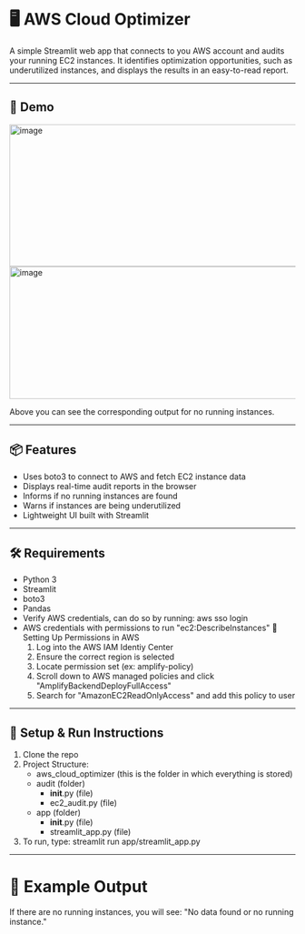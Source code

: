 # 🖥️ AWS Cloud Optimizer

A simple Streamlit web app that connects to you AWS account and audits your running EC2 instances. It identifies optimization opportunities, such as underutilized instances, and displays the results in an easy-to-read report. 

---

## 🚀 Demo 

<img width="1138" height="250" alt="image" src="https://github.com/user-attachments/assets/6d3c94e1-bffb-4580-a663-f46cf1719342" />


<img width="885" height="233" alt="image" src="https://github.com/user-attachments/assets/89990e1e-cd4d-4b3d-9a1d-f759ac263481" />

Above you can see the corresponding output for no running instances. 

---

##  📦 Features 
- Uses boto3 to connect to AWS and fetch EC2 instance data 
- Displays real-time audit reports in the browser
- Informs if no running instances are found 
- Warns if instances are being underutilized 
- Lightweight UI built with Streamlit 

---

## 🛠 Requirements 
- Python 3
- Streamlit 
- boto3
- Pandas
- Verify AWS credentials, can do so by running: aws sso login 
- AWS credentials with permissions to run "ec2:DescribeInstances" 
    🔐 Setting Up Permissions in AWS
    1. Log into the AWS IAM Identiy Center 
    2. Ensure the correct region is selected
    3. Locate permission set (ex: amplify-policy)
    4. Scroll down to AWS managed policies and click "AmplifyBackendDeployFullAccess"
    5. Search for "AmazonEC2ReadOnlyAccess" and add this policy to user 

---

## 🔧 Setup & Run Instructions 

1. Clone the repo
2. Project Structure:
    - aws_cloud_optimizer (this is the folder in which everything is stored)
    - audit (folder) 
        - __init__.py (file)
        - ec2_audit.py (file)
    - app (folder)
        - __init__.py (file)
        - streamlit_app.py (file)
3. To run, type: streamlit run app/streamlit_app.py

---

# 🧠 Example Output 

If there are no running instances, you will see:
"No data found or no running instance." 
